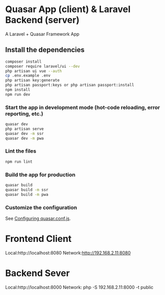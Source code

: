 # Quasar App (client) & Laravel Backend (server)

A Laravel + Quasar Framework App

## Install the dependencies
```bash
composer install
composer require laravel/ui --dev
php artisan ui vue --auth
cp .env.example .env
php artisan key:generate
php artisan passport:keys or php artisan passport:install
npm install
npm run dev
```

### Start the app in development mode (hot-code reloading, error reporting, etc.)
```bash
quasar dev
php artisan serve
quasar dev -m ssr
quasar dev -m pwa
```

### Lint the files
```bash
npm run lint
```

### Build the app for production
```bash
quasar build
quasar build -m ssr
quasar build -m pwa
```

### Customize the configuration
See [Configuring quasar.conf.js](https://quasar.dev/quasar-cli/quasar-conf-js).

# Frontend Client
Local:http://localhost:8080
Network:http://192.168.2.11:8080
# Backend Sever
Local:http://localhost:8000
Network: php -S 192.168.2.11:8000 -t public
